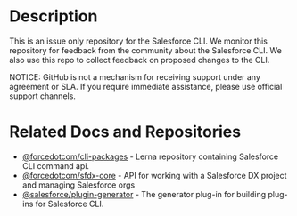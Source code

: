 # Description

This is an issue only repository for the Salesforce CLI. We monitor this repository for feedback from the community about the Salesforce CLI. We also use this repo to collect feedback on proposed changes to the CLI. 

NOTICE: GitHub is not a mechanism for receiving support under any agreement or SLA. If you require immediate assistance, please use official support channels.

# Related Docs and Repositories

* [@forcedotcom/cli-packages](https://github.com/forcedotcom/cli-packages) - Lerna repository containing Salesforce CLI command api.
* [@forcedotcom/sfdx-core](https://github.com/forcedotcom/sfdx-core) - API for working with a Salesforce DX project and managing Salesforce orgs
* [@salesforce/plugin-generator](https://github.com/forcedotcom/sfdx-plugin-generate) - The generator plug-in for building plug-ins for Salesforce CLI.
